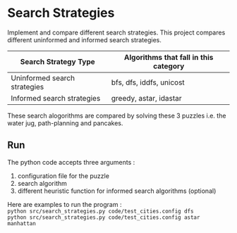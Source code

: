 # Search Strategies
Implement and compare different search strategies. This project compares different uninformed and informed search strategies.  

Search Strategy Type | Algorithms that fall in this category
---|---
Uninformed search strategies | bfs, dfs, iddfs, unicost 
Informed search strategies   | greedy, astar, idastar

These search alogorithms are compared by solving these 3 puzzles i.e. the water jug, path-planning and pancakes. 

## Run

The python code accepts three arguments :  
1. configuration file for the puzzle
2. search algorithm  
3. different heuristic function for informed search algorithms (optional)  

Here are examples to run the program :  
`python src/search_strategies.py code/test_cities.config dfs`  
`python src/search_strategies.py code/test_cities.config astar manhattan`
